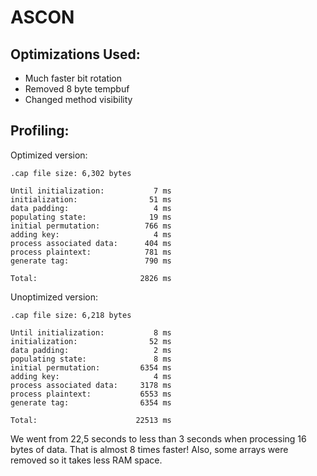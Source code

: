 # ASCON

## Optimizations Used:
 * Much faster bit rotation
 * Removed 8 byte tempbuf
 * Changed method visibility

## Profiling:
Optimized version:
```
.cap file size: 6,302 bytes

Until initialization:           7 ms
initialization:                51 ms
data padding:                   4 ms
populating state:              19 ms
initial permutation:          766 ms
adding key:                     4 ms
process associated data:      404 ms
process plaintext:            781 ms
generate tag:                 790 ms

Total:                       2826 ms
```
Unoptimized version:
```
.cap file size: 6,218 bytes

Until initialization:           8 ms
initialization:                52 ms
data padding:                   2 ms
populating state:               8 ms
initial permutation:         6354 ms
adding key:                     4 ms
process associated data:     3178 ms
process plaintext:           6553 ms
generate tag:                6354 ms

Total:                      22513 ms
```

We went from 22,5 seconds to less than 3 seconds when processing 16 bytes of data. That is almost 8 times faster! Also, some arrays were removed so it takes less RAM space.
